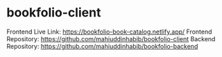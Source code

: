 # bookfolio-client

Frontend Live Link: https://bookfolio-book-catalog.netlify.app/
Frontend Repository: https://github.com/mahiuddinhabib/bookfolio-client
Backend Repository: https://github.com/mahiuddinhabib/bookfolio-backend
